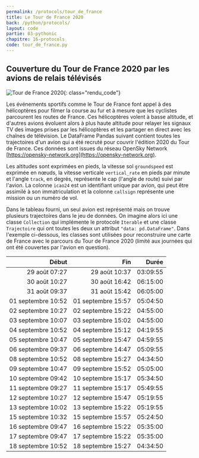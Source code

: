 ```yaml
---
permalink: /protocols/tour_de_france
title: Le Tour de France 2020
back: /python/protocols/
layout: code
partie: 03-pythonic
chapitre: 16-protocols
code: tour_de_france.py
---
```


## Couverture du Tour de France 2020 par les avions de relais télévisés

![Tour de France 2020](/python/_static/tour_de_france.png){: class="rendu_code"}

Les événements sportifs comme le Tour de France font appel à des hélicoptères pour filmer la course au fur et à mesure que les cyclistes parcourent les routes de France. Ces hélicoptères volent à basse altitude, et d'autres avions évoluent alors à plus haute altitude pour relayer les signaux TV des images prises par les hélicoptères et les partager en direct avec les chaînes de télévision. Le DataFrame Pandas suivant contient toutes les trajectoires d'un avion qui a été recruté pour couvrir l'édition 2020 du Tour de France. Ces données sont issues du réseau OpenSky Network [https://opensky-network.org](https://opensky-network.org).

Les altitudes sont exprimées en pieds, la vitesse sol `groundspeed` est exprimée en nœuds, la vitesse verticale `vertical_rate` en pieds par minute et l'angle `track`, en degrés, représente le cap (l'angle de route) suivi par l'avion. La colonne `icao24` est un identifiant unique par avion, qui peut être assimilé à son immatriculation et la colonne `callsign` représente une mission ou un numéro de vol.

Dans le tableau fourni, un seul avion est représenté mais on trouve plusieurs trajectoires dans le jeu de données. On imagine alors ici une classe `Collection` qui implémente le protocole `Iterable` et une classe `Trajectoire` qui ont toutes les deux un attribut `"data: pd.DataFrame"`. Dans l'exemple ci-dessous, les classes sont utilisées pour reconstruire une carte de France avec le parcours du Tour de France 2020 (limité aux journées qui ont été couvertes par l'avion en question).

|              Début |                Fin |    Durée |
| -----------------: | -----------------: | -------: |
|      29 août 07:27 |      29 août 10:37 | 03:09:55 |
|      30 août 10:27 |      30 août 16:42 | 06:15:00 |
|      31 août 09:37 |      31 août 15:42 | 06:05:00 |
| 01 septembre 10:52 | 01 septembre 15:57 | 05:04:50 |
| 02 septembre 10:27 | 02 septembre 15:22 | 04:55:00 |
| 03 septembre 10:07 | 03 septembre 15:02 | 04:55:00 |
| 04 septembre 10:52 | 04 septembre 15:12 | 04:19:55 |
| 05 septembre 10:47 | 05 septembre 15:47 | 04:59:55 |
| 06 septembre 09:37 | 06 septembre 14:47 | 05:09:55 |
| 08 septembre 10:52 | 08 septembre 15:27 | 04:34:50 |
| 09 septembre 10:47 | 09 septembre 15:52 | 05:05:00 |
| 10 septembre 09:42 | 10 septembre 15:17 | 05:34:50 |
| 11 septembre 09:27 | 11 septembre 15:17 | 05:49:55 |
| 12 septembre 10:27 | 12 septembre 15:47 | 05:19:55 |
| 13 septembre 10:02 | 13 septembre 15:22 | 05:19:55 |
| 15 septembre 10:32 | 15 septembre 15:57 | 05:24:50 |
| 16 septembre 09:47 | 16 septembre 15:22 | 05:35:00 |
| 17 septembre 09:47 | 17 septembre 15:22 | 05:35:00 |
| 18 septembre 10:52 | 18 septembre 15:27 | 04:34:50 |
